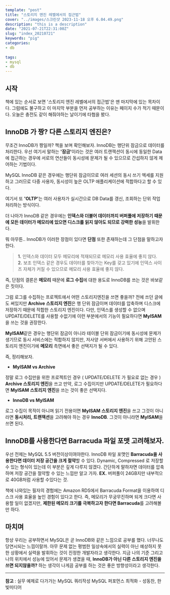 ```yaml
---
template: "post"
title: "스토리지 엔진 레벨에서의 접근법"
cover: "../images/스크린샷 2023-11-18 오후 6.04.49.png"
description: "this is a description"
date: "2021-07-21T22:31:00Z"
slug: "index_20210721"
keywords: "pig"
categories:
- db
  
tags:
- mysql
- db
---
```


## 시작

책에 있는 순서로 보면 '스토리지 엔진 레벨에서의 접근법'은 맨 마지막에 있는 목차이다. 그럼에도 불구하고 이 마지막 부분을 먼저 공부하는 이유는 페이지 수가 적기 때문이다.  오늘은 충전도 같이 해줘야하는 날이기에 타협을 봤다.


## InnoDB 가 짱? 다른 스토리지 엔진은?

무조건 InnoDB가 짱일까? 책을 보며 확인해보자. InnoDB는 행단위 잠금으로 데이터를 처리한다.
우선 여기서 말하는 <strong>'잠금'</strong>이라는 것은 여러 트랜잭션이 동시에 동일한 Data에 접근하는 경우에 서로의 연산들이 동시성에 문제가 될 수 있으므로 간섭하지 않게 제어하는 기법이다.

MySQL InnoDB 같은 경우에는 행단위 잠금이므로 여러 세션의 동시 쓰기 엑세를 지원하고 그러므로 다중 사용자, 동시성이 높은 OLTP 애플리케이션에 적합하다고 할 수 있다.

여기서 또 <strong>'OLTP'</strong>는 여러 사용자가 실시간으로 DB Data를 갱신, 조회하는 단위 작업 처리하는 방식이다.

더 나아가 InnoDB 같은 경우에는 <strong>인덱스와 더불어 데이터까지 버퍼풀에 저장하기 때문에 모든 데이터가 메모리에 있으면 디스크를 읽지 않아도 되므로 강력한 성능</strong>을 발휘한다.

뭐 아무튼.. InnoDB가 이러한 장점이 있다면 <strong>단점</strong> 또한 존재하는데 그 단점을 말하고자 한다.

> <strong>1.</strong> 인덱스와 데이터 모두 메모리에 적재되므로 메모리 사용 효율에 좋지 않다.<br>
> <strong>2.</strong> 보조 인덱스 같은 경우도 데이터를 찾아가는 Key를 갖고 있기에 인덱스 사이즈 자체가 커질 수 있으므로 메모리 사용 효율에 좋지 않다.

즉, 단점의 결론은 <strong>메모리</strong> 때문에 <strong>로그 수집</strong>에 대한 용도로 InnoDB를 쓰는 것은 바보같은 짓이다.

그럼 로그를 수집하는 프로젝트에서 어떤 스토리지엔진을 쓰면 좋을까? 전에 쓰던 글에도 써있지만 <strong>Archive 스토리지 엔진</strong>은 행 단위 잠금이며 데이터를 압축하며 디스크에 저장하기 때문에 적합한 스토리지 엔진이다. 다만, 인덱스를 생성할 수 없으며 UPDATE/DELETE를 사용할 수없기에 이런 부분에서의 기능이 필요하다면 <strong>MyISAM</strong>을 쓰는 것을 권장한다.

<strong>MyISAM</strong>같은 경우는 행단위 잠금이 아니라 테이블 단위 잠금이기에 동시성에 문제가 생기므로 동시 서비스에는 적합하지 않지만, 저사양 서버에서 사용하기 위해 고안된 스토리지 엔진이기에 <strong>메모리</strong> 측면에서 좋은 선택지가 될 수 있다.

즉, 정리해보자.

- <strong>MyISAM vs Archive</strong>

정말 로그 수집만을 위한 프로젝트인 경우 ( UPDATE/DELETE  가 필요로 없는 경우 ) <strong>Archive 스토리지 엔진</strong>을 쓰고 만약, 로그 수집이지만 UPDATE/DELETE가 필요하다면 <strong>MyISAM 스토리지 엔진</strong>을 쓰는 것이 좋은 선택지다.

- <strong>InnoDB vs MyISAM </strong>

로그 수집이 목적이 아니며 읽기 전용이면 <strong>MyISAM 스토리지 엔진</strong>을 쓰고 그것이 아니라면 <strong>동시처리, 트랜잭션</strong>을 고려해야 하는 경우 <strong>InnoDB</strong>. 그것이 아니라면 <strong>MyISAM</strong>을 쓰면 된다.

## InnoDB를 사용한다면 Barracuda 파일 포맷 고려해보자.

우선 전제는 MySQL 5.5 버전이상이여야한다. InnoDB 파일 포맷인 <strong>Barracuda을 사용한다면 데이터 저장 공간을 크게 절약</strong>할 수 있다. Dynamic, Compressed 로 저장할 수 있는 형식이 있는데 이 부분은 깊게 다루지 않겠다. 간단하게 말하자면 데이터를 압축하며 저장 공간을 절약할 수 있는 느낌만 알고 가자. <strong>EX.</strong> 버퍼풀이 24GB지만 내부적으로 40GB처럼 사용할 수있다는 것.

책에 나와있는 필자의 경험에는 Amazon RDS에서 Barracuda Format을 이용하여 디스크 사용 효율을 높인 경험이 있다고 한다. 즉, 메모리가 무궁무진하며 되게 크다면 사용할 일이 없겠지만, <strong>제한된 메모리 크기를 극복하고자 한다면 Barracuda</strong>를 고려해볼만 하다.

## 마치며

항상 우리는 공부하면서 MySQL은 곧 InnoDB와 같은 느낌으로 공부를 했다. 너무나도 당연시되는 느낌이랄까. 아무 문제 없는 평범한 일상속에서의 실력이 아닌 예상하지 못한 상황에서 실력을 발휘하는 것이 진정한 개발자라고 생각한다. 지금 나의 기준 그리고 나의 위치에서 성능에 있어서 문제가 생겼을 때, <strong>InnoDB가 아닌 다른 스토리지 엔진을 쓰면 되지않을까? </strong> 하는 생각이 나게끔 공부를 하는 것은 좋은 방향성이라고 생각한다.


---
<strong>참고</strong> : 실무 예제로 다가가는 MySQL 쿼리작성 MySQL 퍼포먼스 최적화 - 성동찬, 한빛미디어 